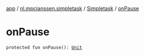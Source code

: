 [app](../../index.md) / [nl.mpcjanssen.simpletask](../index.md) / [Simpletask](index.md) / [onPause](.)

# onPause

`protected fun onPause(): `[`Unit`](https://kotlinlang.org/api/latest/jvm/stdlib/kotlin/-unit/index.html)